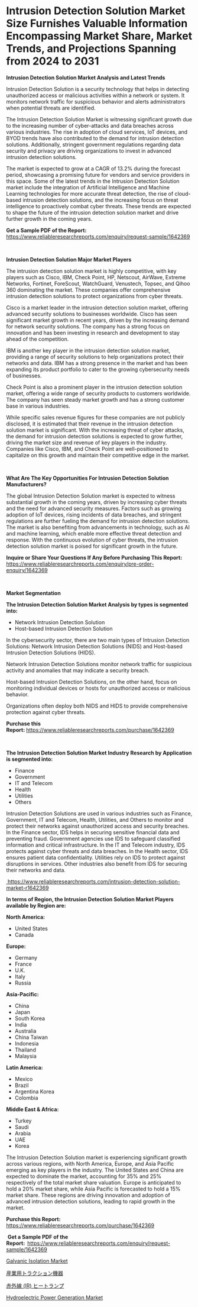 <p><h1>Intrusion Detection Solution Market Size Furnishes Valuable Information Encompassing Market Share, Market Trends, and Projections Spanning from 2024 to 2031</h1></p><p><strong>Intrusion Detection Solution Market Analysis and Latest Trends</strong></p>
<p><p>Intrusion Detection Solution is a security technology that helps in detecting unauthorized access or malicious activities within a network or system. It monitors network traffic for suspicious behavior and alerts administrators when potential threats are identified.</p><p>The Intrusion Detection Solution Market is witnessing significant growth due to the increasing number of cyber-attacks and data breaches across various industries. The rise in adoption of cloud services, IoT devices, and BYOD trends have also contributed to the demand for intrusion detection solutions. Additionally, stringent government regulations regarding data security and privacy are driving organizations to invest in advanced intrusion detection solutions.</p><p>The market is expected to grow at a CAGR of 13.2% during the forecast period, showcasing a promising future for vendors and service providers in this space. Some of the latest trends in the Intrusion Detection Solution market include the integration of Artificial Intelligence and Machine Learning technologies for more accurate threat detection, the rise of cloud-based intrusion detection solutions, and the increasing focus on threat intelligence to proactively combat cyber threats. These trends are expected to shape the future of the intrusion detection solution market and drive further growth in the coming years.</p></p>
<p><strong>Get a Sample PDF of the Report:&nbsp;</strong> <a href="https://www.reliableresearchreports.com/enquiry/request-sample/1642369">https://www.reliableresearchreports.com/enquiry/request-sample/1642369</a></p>
<p>&nbsp;</p>
<p><strong>Intrusion Detection Solution Major Market Players</strong></p>
<p><p>The intrusion detection solution market is highly competitive, with key players such as Cisco, IBM, Check Point, HP, Netscout, AirWave, Extreme Networks, Fortinet, ForeScout, WatchGuard, Venustech, Topsec, and Qihoo 360 dominating the market. These companies offer comprehensive intrusion detection solutions to protect organizations from cyber threats.</p><p>Cisco is a market leader in the intrusion detection solution market, offering advanced security solutions to businesses worldwide. Cisco has seen significant market growth in recent years, driven by the increasing demand for network security solutions. The company has a strong focus on innovation and has been investing in research and development to stay ahead of the competition.</p><p>IBM is another key player in the intrusion detection solution market, providing a range of security solutions to help organizations protect their networks and data. IBM has a strong presence in the market and has been expanding its product portfolio to cater to the growing cybersecurity needs of businesses.</p><p>Check Point is also a prominent player in the intrusion detection solution market, offering a wide range of security products to customers worldwide. The company has seen steady market growth and has a strong customer base in various industries.</p><p>While specific sales revenue figures for these companies are not publicly disclosed, it is estimated that their revenue in the intrusion detection solution market is significant. With the increasing threat of cyber attacks, the demand for intrusion detection solutions is expected to grow further, driving the market size and revenue of key players in the industry. Companies like Cisco, IBM, and Check Point are well-positioned to capitalize on this growth and maintain their competitive edge in the market.</p></p>
<p>&nbsp;</p>
<p><strong>What Are The Key Opportunities For Intrusion Detection Solution Manufacturers?</strong></p>
<p><p>The global Intrusion Detection Solution market is expected to witness substantial growth in the coming years, driven by increasing cyber threats and the need for advanced security measures. Factors such as growing adoption of IoT devices, rising incidents of data breaches, and stringent regulations are further fueling the demand for intrusion detection solutions. The market is also benefiting from advancements in technology, such as AI and machine learning, which enable more effective threat detection and response. With the continuous evolution of cyber threats, the intrusion detection solution market is poised for significant growth in the future.</p></p>
<p><strong>Inquire or Share Your Questions If Any Before Purchasing This Report:</strong> <a href="https://www.reliableresearchreports.com/enquiry/pre-order-enquiry/1642369">https://www.reliableresearchreports.com/enquiry/pre-order-enquiry/1642369</a></p>
<p>&nbsp;</p>
<p><strong>Market Segmentation</strong></p>
<p><strong>The Intrusion Detection Solution Market Analysis by types is segmented into:</strong></p>
<p><ul><li>Network Intrusion Detection Solution</li><li>Host-based Intrusion Detection Solution</li></ul></p>
<p><p>In the cybersecurity sector, there are two main types of Intrusion Detection Solutions: Network Intrusion Detection Solutions (NIDS) and Host-based Intrusion Detection Solutions (HIDS). </p><p>Network Intrusion Detection Solutions monitor network traffic for suspicious activity and anomalies that may indicate a security breach. </p><p>Host-based Intrusion Detection Solutions, on the other hand, focus on monitoring individual devices or hosts for unauthorized access or malicious behavior. </p><p>Organizations often deploy both NIDS and HIDS to provide comprehensive protection against cyber threats.</p></p>
<p><strong>Purchase this Report:&nbsp;</strong><a href="https://www.reliableresearchreports.com/purchase/1642369">https://www.reliableresearchreports.com/purchase/1642369</a></p>
<p>&nbsp;</p>
<p><strong>The Intrusion Detection Solution Market Industry Research by Application is segmented into:</strong></p>
<p><ul><li>Finance</li><li>Government</li><li>IT and Telecom</li><li>Health</li><li>Utilities</li><li>Others</li></ul></p>
<p><p>Intrusion Detection Solutions are used in various industries such as Finance, Government, IT and Telecom, Health, Utilities, and Others to monitor and protect their networks against unauthorized access and security breaches. In the Finance sector, IDS helps in securing sensitive financial data and preventing fraud. Government agencies use IDS to safeguard classified information and critical infrastructure. In the IT and Telecom industry, IDS protects against cyber threats and data breaches. In the Health sector, IDS ensures patient data confidentiality. Utilities rely on IDS to protect against disruptions in services. Other industries also benefit from IDS for securing their networks and data.</p></p>
<p><a href="https://www.reliableresearchreports.com/intrusion-detection-solution-market-r1642369">&nbsp;https://www.reliableresearchreports.com/intrusion-detection-solution-market-r1642369</a></p>
<p><strong>In terms of Region, the Intrusion Detection Solution Market Players available by Region are:</strong></p>
<p>
    <p> <strong> North America: </strong>
        <ul>
            <li>United States</li>
            <li>Canada</li>
        </ul>
        </p> 
    <p> <strong> Europe: </strong>
        <ul>
            <li>Germany</li>
            <li>France</li>
            <li>U.K.</li>
            <li>Italy</li>
            <li>Russia</li>
        </ul>
        </p> 
    <p> <strong> Asia-Pacific: </strong>
        <ul>
            <li>China</li>
            <li>Japan</li>
            <li>South Korea</li>
            <li>India</li>
            <li>Australia</li>
            <li>China Taiwan</li>
            <li>Indonesia</li>
            <li>Thailand</li>
            <li>Malaysia</li>
        </ul>
        </p> 
    <p> <strong> Latin America: </strong>
        <ul>
            <li>Mexico</li>
            <li>Brazil</li>
            <li>Argentina Korea</li>
            <li>Colombia</li>
        </ul>
        </p> 
    <p> <strong> Middle East & Africa: </strong>
        <ul>
            <li>Turkey</li>
            <li>Saudi</li>
            <li>Arabia</li>
            <li>UAE</li>
            <li>Korea</li>
        </ul>
    </p>
    </p>
<p><p>The Intrusion Detection Solution market is experiencing significant growth across various regions, with North America, Europe, and Asia Pacific emerging as key players in the industry. The United States and China are expected to dominate the market, accounting for 35% and 25% respectively of the total market share valuation. Europe is anticipated to hold a 20% market share, while Asia Pacific is forecasted to hold a 15% market share. These regions are driving innovation and adoption of advanced intrusion detection solutions, leading to rapid growth in the market.</p></p>
<p><strong>Purchase this Report: </strong><a href="https://www.reliableresearchreports.com/purchase/1642369">https://www.reliableresearchreports.com/purchase/1642369</a></p>
<p>&nbsp;<strong>Get a Sample PDF of the Report:&nbsp;&nbsp;</strong><a href="https://www.reliableresearchreports.com/enquiry/request-sample/1642369">https://www.reliableresearchreports.com/enquiry/request-sample/1642369</a></p>
<p><strong></strong></p>
<p><p><a href="https://github.com/IzaiahBartell/Market-Research-Report-List-1/blob/main/galvanic-isolation-market.md">Galvanic Isolation Market</a></p><p><a href="https://github.com/DwightHuels1/Market-Research-Report-List-2/blob/main/6343160181404.md">産業用トラクション機器</a></p><p><a href="https://github.com/JanickJohns/Market-Research-Report-List-1/blob/main/5017330181405.md">赤外線 (IR) ヒートランプ</a></p><p><a href="https://github.com/biheemgalvinlouises6hokrh3h/Market-Research-Report-List-3/blob/main/hydroelectric-power-generation-market.md">Hydroelectric Power Generation Market</a></p></p>